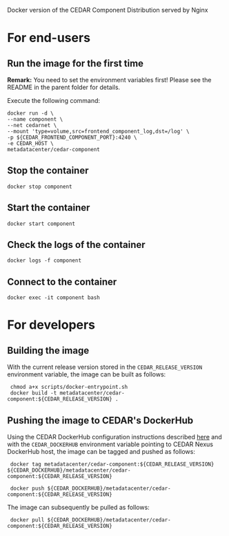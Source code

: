 Docker version of the CEDAR Component Distribution served by Nginx

# For end-users

## Run the image for the first time

**Remark:** You need to set the environment variables first! Please see the README in the parent folder for details.

Execute the following command:

````
docker run -d \
--name component \
--net cedarnet \
--mount 'type=volume,src=frontend_component_log,dst=/log' \
-p ${CEDAR_FRONTEND_COMPONENT_PORT}:4240 \
-e CEDAR_HOST \
metadatacenter/cedar-component
````

## Stop the container

    docker stop component

## Start the container

    docker start component

## Check the logs of the container

    docker logs -f component

## Connect to the container

    docker exec -it component bash

# For developers


## Building the image

With the current release version stored in the `CEDAR_RELEASE_VERSION` environment variable, the image can be built as follows:

     chmod a+x scripts/docker-entrypoint.sh
     docker build -t metadatacenter/cedar-component:${CEDAR_RELEASE_VERSION} .

## Pushing the image to CEDAR's DockerHub

Using the CEDAR DockerHub configuration instructions described [here](https://github.com/metadatacenter/cedar-conf/wiki/Configuring-Docker-to-use-the-CEDAR-Nexus-DockerHub) and with the `CEDAR_DOCKERHUB` environment variable pointing to CEDAR Nexus DockerHub host, the image can be tagged and pushed as follows:

     docker tag metadatacenter/cedar-component:${CEDAR_RELEASE_VERSION} ${CEDAR_DOCKERHUB}/metadatacenter/cedar-component:${CEDAR_RELEASE_VERSION}

     docker push ${CEDAR_DOCKERHUB}/metadatacenter/cedar-component:${CEDAR_RELEASE_VERSION}

The image can subsequently be pulled as follows:

     docker pull ${CEDAR_DOCKERHUB}/metadatacenter/cedar-component:${CEDAR_RELEASE_VERSION}
